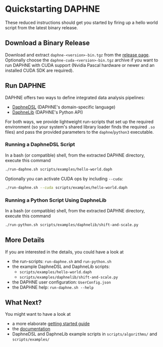 <!--
Copyright 2023 The DAPHNE Consortium

Licensed under the Apache License, Version 2.0 (the "License");
you may not use this file except in compliance with the License.
You may obtain a copy of the License at

    http://www.apache.org/licenses/LICENSE-2.0

Unless required by applicable law or agreed to in writing, software
distributed under the License is distributed on an "AS IS" BASIS,
WITHOUT WARRANTIES OR CONDITIONS OF ANY KIND, either express or implied.
See the License for the specific language governing permissions and
limitations under the License.
-->

# Quickstarting DAPHNE

These reduced instructions should get you started by firing up a hello world script from the latest binary release. 

## Download a Binary Release

Download and extract `daphne-<version>-bin.tgz` from the [release page](https://github.com/daphne-eu/daphne/releases).
Optionally choose the `daphne-cuda-<version>-bin.tgz` archive if you want to run DAPHNE with CUDA support (Nvidia Pascal 
hardware or newer and an installed CUDA SDK are required).

## Run DAPHNE

DAPHNE offers two ways to define integrated data analysis pipelines:

- [DaphneDSL](/doc/DaphneDSLLanguageRef.md) (DAPHNE's domain-specific language)
- [DaphneLib](/doc/DaphneLib.md) (DAPHNE's Python API)

For both ways, we provide lightweight run-scripts that set up the required environment (so your system's shared library loader finds the required `.so` files) and pass the provided parameters to the `daphne`/`python3` executable. 

### Running a DaphneDSL Script

In a bash (or compatible) shell, from the extracted DAPHNE directory, execute this command

```bash
./run-daphne.sh scripts/examples/hello-world.daph
```

Optionally you can activate CUDA ops by including `--cuda`:

```bash 
./run-daphne.sh --cuda scripts/examples/hello-world.daph
```

### Running a Python Script Using DaphneLib

In a bash (or compatible) shell, from the extracted DAPHNE directory, execute this command

```bash
./run-python.sh scripts/examples/daphnelib/shift-and-scale.py
```

## More Details

If you are interested in the details, you could have a look at

* the run-scripts: `run-daphne.sh` and `run-python.sh`
* the example DaphneDSL and DaphneLib scripts:
    * `scripts/examples/hello-world.daph`
    * `scripts/examples/daphnelib/shift-and-scale.py`
* the DAPHNE user configuration: `UserConfig.json`
* the DAPHNE help: `run-daphne.sh --help`

## What Next?

You might want to have a look at

- a more elaborate [getting started guide](/doc/GettingStarted.md)
- the [documentation](/doc)
- DaphneDSL and DaphneLib example scripts in `scripts/algorithms/` and `scripts/examples/`

